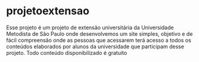 # projetoextensao

Esse projeto é um projeto de extensão universitária da Universidade Metodista de São Paulo onde desenvolvemos um site simples, objetivo e de fácil compreensão
onde as pessoas que acessarem terá acesso a todos os conteúdos elaborados por alunos da universidade que participam desse projeto.
Todo conteúdo disponibilizado é gratuito 
